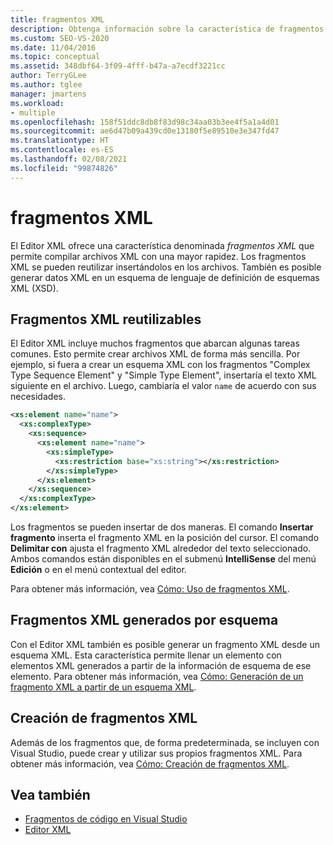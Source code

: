 ```yaml
---
title: fragmentos XML
description: Obtenga información sobre la característica de fragmentos de código XML del editor XML que permite compilar archivos XML más rápidamente al volver a usar fragmentos de código XML e insertarlos en los archivos.
ms.custom: SEO-VS-2020
ms.date: 11/04/2016
ms.topic: conceptual
ms.assetid: 348dbf64-3f09-4fff-b47a-a7ecdf3221cc
author: TerryGLee
ms.author: tglee
manager: jmartens
ms.workload:
- multiple
ms.openlocfilehash: 158f51ddc8db8f83d98c34aa03b3ee4f5a1a4d01
ms.sourcegitcommit: ae6d47b09a439cd0e13180f5e89510e3e347fd47
ms.translationtype: HT
ms.contentlocale: es-ES
ms.lasthandoff: 02/08/2021
ms.locfileid: "99874826"
---
```

# <a name="xml-snippets"></a>fragmentos XML

El Editor XML ofrece una característica denominada *fragmentos XML* que permite compilar archivos XML con una mayor rapidez. Los fragmentos XML se pueden reutilizar insertándolos en los archivos. También es posible generar datos XML en un esquema de lenguaje de definición de esquemas XML (XSD).

## <a name="reusable-xml-snippets"></a>Fragmentos XML reutilizables

El Editor XML incluye muchos fragmentos que abarcan algunas tareas comunes. Esto permite crear archivos XML de forma más sencilla. Por ejemplo, si fuera a crear un esquema XML con los fragmentos "Complex Type Sequence Element" y "Simple Type Element", insertaría el texto XML siguiente en el archivo. Luego, cambiaría el valor `name` de acuerdo con sus necesidades.

```xml
<xs:element name="name">
  <xs:complexType>
    <xs:sequence>
      <xs:element name="name">
        <xs:simpleType>
          <xs:restriction base="xs:string"></xs:restriction>
        </xs:simpleType>
      </xs:element>
    </xs:sequence>
  </xs:complexType>
</xs:element>
```

Los fragmentos se pueden insertar de dos maneras. El comando **Insertar fragmento** inserta el fragmento XML en la posición del cursor. El comando **Delimitar con** ajusta el fragmento XML alrededor del texto seleccionado. Ambos comandos están disponibles en el submenú **IntelliSense** del menú **Edición** o en el menú contextual del editor.

Para obtener más información, vea [Cómo: Uso de fragmentos XML](../xml-tools/how-to-use-xml-snippets.md).

## <a name="schema-generated-xml-snippets"></a>Fragmentos XML generados por esquema

Con el Editor XML también es posible generar un fragmento XML desde un esquema XML. Esta característica permite llenar un elemento con elementos XML generados a partir de la información de esquema de ese elemento. Para obtener más información, vea [Cómo: Generación de un fragmento XML a partir de un esquema XML](../xml-tools/how-to-generate-an-xml-snippet-from-an-xml-schema.md).

## <a name="create-new-xml-snippets"></a>Creación de fragmentos XML

Además de los fragmentos que, de forma predeterminada, se incluyen con Visual Studio, puede crear y utilizar sus propios fragmentos XML. Para obtener más información, vea [Cómo: Creación de fragmentos XML](../xml-tools/how-to-create-xml-snippets.md).

## <a name="see-also"></a>Vea también

- [Fragmentos de código en Visual Studio](../ide/code-snippets.md)
- [Editor XML](../xml-tools/xml-editor.md)
